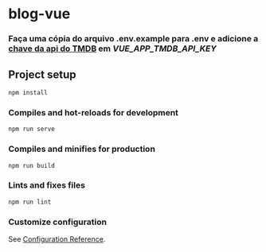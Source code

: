 # blog-vue

### Faça uma cópia do arquivo .env.example para .env e adicione a [chave da api do TMDB](https://developers.themoviedb.org/3/getting-started/introduction) em *VUE_APP_TMDB_API_KEY*

## Project setup
```
npm install
```

### Compiles and hot-reloads for development
```
npm run serve
```

### Compiles and minifies for production
```
npm run build
```

### Lints and fixes files
```
npm run lint
```

### Customize configuration
See [Configuration Reference](https://cli.vuejs.org/config/).
